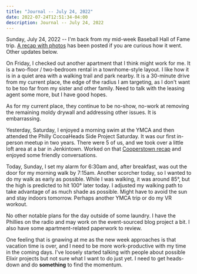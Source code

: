 ```yaml
---
title: "Journal -- July 24, 2022"
date: 2022-07-24T12:51:34-04:00
description: Journal -- July 24, 2022
---
```


Sunday, July 24, 2022 -- I'm back from my mid-week Baseball Hall of Fame trip. [A recap with photos](https://mikezornek.com/posts/2022/7/baseball-hall-of-fame/) has been posted if you are curious how it went. Other updates below.

On Friday, I checked out another apartment that I think might work for me. It is a two-floor / two-bedroom rental in a townhome-style layout. I like how it is in a quiet area with a walking trail and park nearby. It is a 30-minute drive from my current place, the edge of the radius I am targeting, as I don't want to be too far from my sister and other family. Need to talk with the leasing agent some more, but I have good hopes.

As for my current place, they continue to be no-show, no-work at removing the remaining moldy drywall and addressing other issues. It is embarrassing.

Yesterday, Saturday, I enjoyed a morning swim at the YMCA and then attended the Philly CocoaHeads Side Project Saturday. It was our first in-person meetup in two years. There were 5 of us, and we took over a little loft area at a bar in Jenkintown. Worked on that [Cooperstown recap](https://mikezornek.com/posts/2022/7/baseball-hall-of-fame/) and enjoyed some friendly conversations.

Today, Sunday, I set my alarm for 6:30am and, after breakfast, was out the door for my morning walk by 7:15am. Another scorcher today, so I wanted to do my walk as early as possible. While I was walking, it was around 85°, but the high is predicted to hit 100° later today. I adjusted my walking path to take advantage of as much shade as possible. Might have to avoid the sun and stay indoors tomorrow. Perhaps another YMCA trip or do my VR workout.

No other notable plans for the day outside of some laundry. I have the Phillies on the radio and may work on the event-sourced blog project a bit. I also have some apartment-related paperwork to review.

One feeling that is gnawing at me as the new week approaches is that vacation time is over, and I need to be more work-productive with my time in the coming days. I've loosely started talking with people about possible Elixir projects but not sure what I want to do just yet. I need to get heads-down and do **something** to find the momentum.
